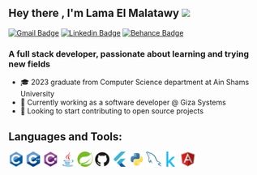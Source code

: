 ## Hey there , I'm Lama El Malatawy <img src="https://media.giphy.com/media/3o7bu1nVSxNQUWMAZa/giphy.gif" width="50">



<!--
**LamaElMalatawy/LamaElMalatawy** is a ✨ _special_ ✨ repository because its `README.md` (this file) appears on your GitHub profile.
👋
Here are some ideas to get you started:

- 🔭 I’m currently working on ...
- 🌱 I’m currently learning ...
- 👯 I’m looking to collaborate on ...
- 🤔 I’m looking for help with ...
- 💬 Ask me about ...
- 📫 How to reach me: ...
- 😄 Pronouns: ...
- ⚡ Fun fact: ...
-->

[![Gmail Badge](https://img.shields.io/badge/-Gmail-D14836?style=flat-square&logo=Gmail&logoColor=white)](mailto:lamaelmalatawy@gmail.com)
[![Linkedin Badge](https://img.shields.io/badge/-LinkedIn-0e76a8?style=flat-square&logo=Linkedin&logoColor=white)](https://www.linkedin.com/in/lama-e-828665160)
[![Behance Badge](https://img.shields.io/badge/-Behance-0057ff?style=flat-square&logo=Behance&logoColor=white)](https://www.behance.net/lamaelmalatawyy)

### A full stack developer, passionate about learning and trying new fields

- 🎓 2023 graduate from Computer Science department at Ain Shams University
- 💼 Currently working as a software developer @ Giza Systems
- 👯 Looking to start contributing to open source projects



## Languages and Tools:
<p align="left">
<img src="https://raw.githubusercontent.com/devicons/devicon/master/icons/c/c-original.svg" alt="c" width="30" height="30"/> 
<img src="https://raw.githubusercontent.com/devicons/devicon/master/icons/cplusplus/cplusplus-original.svg" alt="cplusplus" width="30" height="30"/>
<img src="https://raw.githubusercontent.com/devicons/devicon/master/icons/csharp/csharp-original.svg" alt="csharp" width="30" height="30"/> 
<img src="https://raw.githubusercontent.com/devicons/devicon/master/icons/java/java-original.svg" alt="java" width="30" height="30"/> 
<img src="https://raw.githubusercontent.com/devicons/devicon/master/icons/spring/spring-original.svg" alt="spring" width="30" height="30"/>
<img src="https://raw.githubusercontent.com/devicons/devicon/master/icons/github/github-original.svg" alt="github" width="30" height="30"/>
<img src="https://raw.githubusercontent.com/devicons/devicon/master/icons/flutter/flutter-original.svg" alt="flutter" width="30" height="30"/>
<img src="https://raw.githubusercontent.com/devicons/devicon/master/icons/python/python-original.svg" alt="python" width="30" height="30"/>
<img src="https://raw.githubusercontent.com/devicons/devicon/master/icons/mysql/mysql-original.svg" alt="mysql" width="30" height="30"/>
<img src="https://raw.githubusercontent.com/devicons/devicon/master/icons/kaggle/kaggle-original.svg" alt="kaggle" width="30" height="30"/>
<img src="https://raw.githubusercontent.com/devicons/devicon/master/icons/angularjs/angularjs-original.svg" alt="angularjs" width="30" height="30"/>

  
</p>
